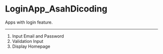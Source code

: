 # LoginApp_AsahDicoding
Apps with login feature.

--------------------

1. Input Email and Password
2. Validation Input
3. Display Homepage
